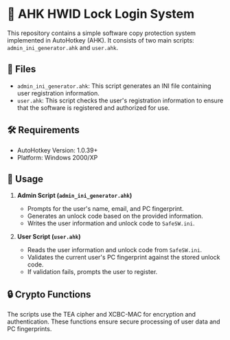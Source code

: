 # 🔐 AHK HWID Lock Login System

This repository contains a simple software copy protection system implemented in AutoHotkey (AHK). It consists of two main scripts: `admin_ini_generator.ahk` and `user.ahk`.

## 📂 Files

- `admin_ini_generator.ahk`: This script generates an INI file containing user registration information.
- `user.ahk`: This script checks the user's registration information to ensure that the software is registered and authorized for use.

## 🛠️ Requirements

- AutoHotkey Version: 1.0.39+
- Platform: Windows 2000/XP

## 📜 Usage

1. **Admin Script (`admin_ini_generator.ahk`)**
    - Prompts for the user's name, email, and PC fingerprint.
    - Generates an unlock code based on the provided information.
    - Writes the user information and unlock code to `SafeSW.ini`.

2. **User Script (`user.ahk`)**
    - Reads the user information and unlock code from `SafeSW.ini`.
    - Validates the current user's PC fingerprint against the stored unlock code.
    - If validation fails, prompts the user to register.

## 🔒 Crypto Functions

The scripts use the TEA cipher and XCBC-MAC for encryption and authentication. These functions ensure secure processing of user data and PC fingerprints.
